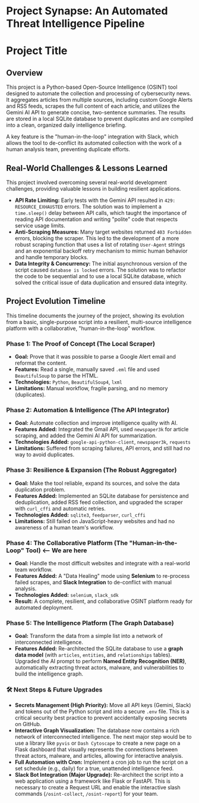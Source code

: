 # Project Synapse: An Automated Threat Intelligence Pipeline

# Project Title

## Overview

This project is a Python-based Open-Source Intelligence (OSINT) tool designed to automate the collection and processing of cybersecurity news. It aggregates articles from multiple sources, including custom Google Alerts and RSS feeds, scrapes the full content of each article, and utilizes the Gemini AI API to generate concise, two-sentence summaries. The results are stored in a local SQLite database to prevent duplicates and are compiled into a clean, organized daily intelligence briefing.

A key feature is the "human-in-the-loop" integration with Slack, which allows the tool to de-conflict its automated collection with the work of a human analysis team, preventing duplicate efforts.

## Real-World Challenges & Lessons Learned

This project involved overcoming several real-world development challenges, providing valuable lessons in building resilient applications.

* **API Rate Limiting:** Early tests with the Gemini API resulted in `429: RESOURCE_EXHAUSTED` errors. The solution was to implement a `time.sleep()` delay between API calls, which taught the importance of reading API documentation and writing "polite" code that respects service usage limits.
* **Anti-Scraping Measures:** Many target websites returned `403 Forbidden` errors, blocking the scraper. This led to the development of a more robust scraping function that uses a list of rotating `User-Agent` strings and an exponential backoff retry mechanism to mimic human behavior and handle temporary blocks.
* **Data Integrity & Concurrency:** The initial asynchronous version of the script caused `database is locked` errors. The solution was to refactor the code to be sequential and to use a local SQLite database, which solved the critical issue of data duplication and ensured data integrity.

## Project Evolution Timeline

This timeline documents the journey of the project, showing its evolution from a basic, single-purpose script into a resilient, multi-source intelligence platform with a collaborative, "human-in-the-loop" workflow.

### Phase 1: The Proof of Concept (The Local Scraper)

* **Goal:** Prove that it was possible to parse a Google Alert email and reformat the content.
* **Features:** Read a single, manually saved `.eml` file and used `BeautifulSoup` to parse the HTML.
* **Technologies:** `Python`, `BeautifulSoup4`, `lxml`
* **Limitations:** Manual workflow, fragile parsing, and no memory (duplicates).

### Phase 2: Automation & Intelligence (The API Integrator)

* **Goal:** Automate collection and improve intelligence quality with AI.
* **Features Added:** Integrated the Gmail API, used `newspaper3k` for article scraping, and added the Gemini AI API for summarization.
* **Technologies Added:** `google-api-python-client`, `newspaper3k`, `requests`
* **Limitations:** Suffered from scraping failures, API errors, and still had no way to avoid duplicates.

### Phase 3: Resilience & Expansion (The Robust Aggregator)

* **Goal:** Make the tool reliable, expand its sources, and solve the data duplication problem.
* **Features Added:** Implemented an SQLite database for persistence and deduplication, added RSS feed collection, and upgraded the scraper with `curl_cffi` and automatic retries.
* **Technologies Added:** `sqlite3`, `feedparser`, `curl_cffi`
* **Limitations:** Still failed on JavaScript-heavy websites and had no awareness of a human team's workflow.

### Phase 4: The Collaborative Platform (The "Human-in-the-Loop" Tool) <-- We are here

* **Goal:** Handle the most difficult websites and integrate with a real-world team workflow.
* **Features Added:** A "Data Healing" mode using **Selenium** to re-process failed scrapes, and **Slack Integration** to de-conflict with manual analysis.
* **Technologies Added:** `selenium`, `slack_sdk`
* **Result:** A complete, resilient, and collaborative OSINT platform ready for automated deployment.

### Phase 5: The Intelligence Platform (The Graph Database)

* **Goal:** Transform the data from a simple list into a network of interconnected intelligence.
* **Features Added:** Re-architected the SQLite database to use a **graph data model** (with `articles`, `entities`, and `relationships` tables). Upgraded the AI prompt to perform **Named Entity Recognition (NER)**, automatically extracting threat actors, malware, and vulnerabilities to build the intelligence graph.

### 🛠️ Next Steps & Future Upgrades

* **Secrets Management (High Priority):** Move all API keys (Gemini, Slack) and tokens out of the Python script and into a secure `.env` file. This is a critical security best practice to prevent accidentally exposing secrets on GitHub.
* **Interactive Graph Visualization:** The database now contains a rich network of interconnected intelligence. The next major step would be to use a library like `pyvis` or `Dash Cytoscape` to create a new page on a Flask dashboard that visually represents the connections between threat actors, malware, and articles, allowing for interactive analysis.
* **Full Automation with Cron:** Implement a cron job to run the script on a set schedule (e.g., daily) for a true, unattended intelligence feed.
* **Slack Bot Integration (Major Upgrade):** Re-architect the script into a web application using a framework like Flask or FastAPI. This is necessary to create a Request URL and enable the interactive slash commands (`/osint-collect`, `/osint-report`) for your team.

